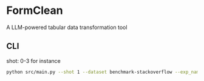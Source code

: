 # FormClean
A LLM-powered tabular data transformation tool 

## CLI
shot: 0-3 for instance
```bash
python src/main.py --shot 1 --dataset benchmark-stackoverflow --exp_name demo
```